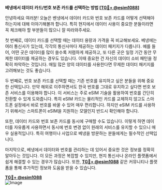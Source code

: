 **베냉에서 데이터 카드/번호 보존 카드를 선택하는 방법 [[TG💪+ @esim1088](https://t.me/s/esim1088)]**

안녕하세요 여러분! 오늘은 벤냉에서 데이터 카드와 번호 보존 카드를 어떻게 선택해야 하는지에 대해 이야기해볼까 합니다. 특히 현지에서 데이터 사용이 중요한 분들이라면 꼭 체크해야 할 부분들이 많으니 잘 따라와주세요.

첫 번째로, 데이터 카드를 선택할 때는 데이터 용량과 가격을 꼭 비교해보세요. 베냉에는 여러 통신사가 있는데, 각각의 통신사마다 제공하는 데이터 패키지가 다릅니다. 예를 들어, 어떤 곳은 데이터를 많이 쓸수록 저렴하게 제공하고, 또 다른 곳은 일정 기간 동안 무제한 데이터를 제공하는 경우도 있습니다. 이때 중요한 건 자신의 데이터 소비 패턴을 정확히 파악하는 것입니다. 매일 많은 양의 데이터를 사용한다면 무제한 데이터 패키지를 고려해보는 것도 좋습니다.

두 번째로, 번호 보존 카드를 선택할 때는 기존 번호를 유지하고 싶은 분들을 위해 중요한 선택입니다. 만약 해외로 이주하면서도 한국 번호를 그대로 유지하고 싶다면 번호 보존 서비스를 이용해야 합니다. 이 서비스는 주로 eSIM 기술을 활용하여 번호를 간단히 전환할 수 있게 도와줍니다. 특히 eSIM 카드는 물리적인 카드를 교체하지 않고도 스마트폰 설정에서 바로 번호를 바꿀 수 있어 매우 편리합니다. 하지만 eSIM 카드를 사용하기 위해서는 스마트폰이 eSIM을 지원하는 모델인지 반드시 확인해야 합니다.

또한, 데이터 카드와 번호 보존 카드를 동시에 구매할 수도 있습니다. 이렇게 하면 데이터를 자유롭게 사용하면서 동시에 번호 변경 없이 원래의 서비스를 유지할 수 있으니 매우 실용적입니다. 특히 여행이나 사업으로 베냉을 방문하는 분들에게는 필수적인 선택입니다.

마지막으로, 베냉에서 데이터와 번호를 관리하는 데 있어서 중요한 것은 정보를 정확히 알아두는 것입니다. 이 모든 과정은 복잡할 수 있지만, 현지 통신사나 온라인 플랫폼에서 쉽게 해결할 수 있는 경우가 많습니다. 또한, **[TG💪+ @esim1088](https://t.me/s/esim1088)** 같은 커뮤니티나 플랫폼을 통해 추가적인 정보와 도움을 받을 수 있습니다.

**[TG💪+ @esim1088](https://t.me/s/esim1088)**  
![Image](https://i.postimg.cc/Y0z9fWf4/image.png)